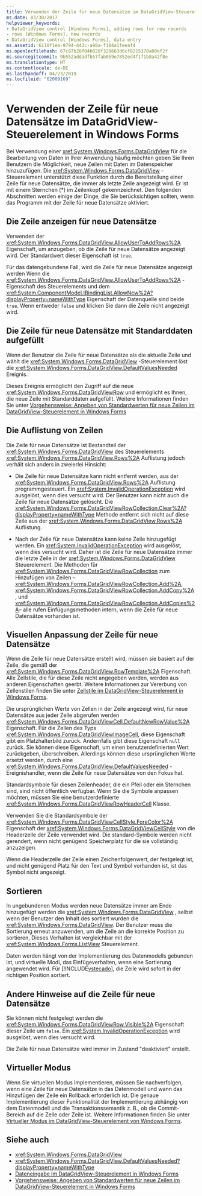 ```yaml
---
title: Verwenden der Zeile für neue Datensätze im DataGridView-Steuerelement in Windows Forms
ms.date: 03/30/2017
helpviewer_keywords:
- DataGridView control [Windows Forms], adding rows for new records
- rows [Windows Forms], new records
- DataGridView control [Windows Forms], data entry
ms.assetid: 6110f1ea-9794-442c-a98a-f104a1feeaf4
ms.openlocfilehash: 67c87b28f04b028f329663d6cf8215370a00ef2f
ms.sourcegitcommit: 9b552addadfb57fab0b9e7852ed4f1f1b8a42f8e
ms.translationtype: HT
ms.contentlocale: de-DE
ms.lasthandoff: 04/23/2019
ms.locfileid: "62009169"
---
```

# <a name="using-the-row-for-new-records-in-the-windows-forms-datagridview-control"></a>Verwenden der Zeile für neue Datensätze im DataGridView-Steuerelement in Windows Forms
Bei Verwendung einer <xref:System.Windows.Forms.DataGridView> für die Bearbeitung von Daten in Ihrer Anwendung häufig möchten geben Sie Ihren Benutzern die Möglichkeit, neue Zeilen mit Daten im Datenspeicher hinzuzufügen. Die <xref:System.Windows.Forms.DataGridView> -Steuerelement unterstützt diese Funktion durch die Bereitstellung einer Zeile für neue Datensätze, die immer als letzte Zeile angezeigt wird. Er ist mit einem Sternchen (*) im Zeilenkopf gekennzeichnet. Den folgenden Abschnitten werden einige der Dinge, die Sie berücksichtigen sollten, wenn das Programm mit der Zeile für neue Datensätze aktiviert.  
  
## <a name="displaying-the-row-for-new-records"></a>Die Zeile anzeigen für neue Datensätze  
 Verwenden der <xref:System.Windows.Forms.DataGridView.AllowUserToAddRows%2A> Eigenschaft, um anzugeben, ob die Zeile für neue Datensätze angezeigt wird. Der Standardwert dieser Eigenschaft ist `true`.  
  
 Für das datengebundene Fall, wird die Zeile für neue Datensätze angezeigt werden Wenn die <xref:System.Windows.Forms.DataGridView.AllowUserToAddRows%2A> -Eigenschaft des Steuerelements und dem <xref:System.ComponentModel.IBindingList.AllowNew%2A?displayProperty=nameWithType> Eigenschaft der Datenquelle sind beide `true`. Wenn entweder `false` und klicken Sie dann die Zeile nicht angezeigt wird.  
  
## <a name="populating-the-row-for-new-records-with-default-data"></a>Die Zeile für neue Datensätze mit Standarddaten aufgefüllt  
 Wenn der Benutzer die Zeile für neue Datensätze als die aktuelle Zeile und wählt die <xref:System.Windows.Forms.DataGridView> -Steuerelement löst die <xref:System.Windows.Forms.DataGridView.DefaultValuesNeeded> Ereignis.  
  
 Dieses Ereignis ermöglicht den Zugriff auf die neue <xref:System.Windows.Forms.DataGridViewRow> und ermöglicht es Ihnen, die neue Zeile mit Standarddaten aufgefüllt. Weitere Informationen finden Sie unter [Vorgehensweise: Angeben von Standardwerten für neue Zeilen im DataGridView-Steuerelement in Windows Forms](specify-default-values-for-new-rows-in-the-datagrid.md)  
  
## <a name="the-rows-collection"></a>Die Auflistung von Zeilen  
 Die Zeile für neue Datensätze ist Bestandteil der <xref:System.Windows.Forms.DataGridView> des Steuerelements <xref:System.Windows.Forms.DataGridView.Rows%2A> Auflistung jedoch verhält sich anders in zweierlei Hinsicht:  
  
- Die Zeile für neue Datensätze kann nicht entfernt werden, aus der <xref:System.Windows.Forms.DataGridView.Rows%2A> Auflistung programmgesteuert. Ein <xref:System.InvalidOperationException> wird ausgelöst, wenn dies versucht wird. Der Benutzer kann nicht auch die Zeile für neue Datensätze gelöscht. Die <xref:System.Windows.Forms.DataGridViewRowCollection.Clear%2A?displayProperty=nameWithType> Methode entfernt sich nicht auf diese Zeile aus der <xref:System.Windows.Forms.DataGridView.Rows%2A> Auflistung.  
  
- Nach der Zeile für neue Datensätze kann keine Zeile hinzugefügt werden. Ein <xref:System.InvalidOperationException> wird ausgelöst, wenn dies versucht wird. Daher ist die Zeile für neue Datensätze immer die letzte Zeile in der <xref:System.Windows.Forms.DataGridView> Steuerelement. Die Methoden für <xref:System.Windows.Forms.DataGridViewRowCollection> zum Hinzufügen von Zeilen –<xref:System.Windows.Forms.DataGridViewRowCollection.Add%2A>, <xref:System.Windows.Forms.DataGridViewRowCollection.AddCopy%2A>, und <xref:System.Windows.Forms.DataGridViewRowCollection.AddCopies%2A>– alle rufen Einfügungsmethoden intern, wenn die Zeile für neue Datensätze vorhanden ist.  
  
## <a name="visual-customization-of-the-row-for-new-records"></a>Visuellen Anpassung der Zeile für neue Datensätze  
 Wenn die Zeile für neue Datensätze erstellt wird, müssen sie basiert auf der Zeile, die gemäß der <xref:System.Windows.Forms.DataGridView.RowTemplate%2A> Eigenschaft. Alle Zellstile, die für diese Zeile nicht angegeben werden, werden aus anderen Eigenschaften geerbt. Weitere Informationen zur Vererbung von Zellenstilen finden Sie unter [Zellstile im DataGridView-Steuerelement in Windows Forms](cell-styles-in-the-windows-forms-datagridview-control.md).  
  
 Die ursprünglichen Werte von Zellen in der Zeile angezeigt wird, für neue Datensätze aus jeder Zelle abgerufen werden <xref:System.Windows.Forms.DataGridViewCell.DefaultNewRowValue%2A> Eigenschaft. Für die Zellen des Typs <xref:System.Windows.Forms.DataGridViewImageCell>, diese Eigenschaft gibt ein Platzhalterbild zurück. Andernfalls gibt diese Eigenschaft `null` zurück. Sie können diese Eigenschaft, um einen benutzerdefinierten Wert zurückgeben, überschreiben. Allerdings können diese ursprünglichen Werte ersetzt werden, durch eine <xref:System.Windows.Forms.DataGridView.DefaultValuesNeeded> -Ereignishandler, wenn die Zeile für neue Datensätze von den Fokus hat.  
  
 Standardsymbole für diesen Zeilenheader, die ein Pfeil oder ein Sternchen sind, sind nicht öffentlich verfügbar. Wenn Sie die Symbole anpassen möchten, müssen Sie eine benutzerdefinierte <xref:System.Windows.Forms.DataGridViewRowHeaderCell> Klasse.  
  
 Verwenden Sie die Standardsymbole der <xref:System.Windows.Forms.DataGridViewCellStyle.ForeColor%2A> Eigenschaft der <xref:System.Windows.Forms.DataGridViewCellStyle> von die Headerzelle der Zeile verwendet wird. Die standard-Symbole werden nicht gerendert, wenn nicht genügend Speicherplatz für die sie vollständig anzuzeigen.  
  
 Wenn die Headerzelle der Zeile einen Zeichenfolgenwert, der festgelegt ist, und nicht genügend Platz für den Text und Symbol vorhanden ist, ist das Symbol nicht angezeigt.  
  
## <a name="sorting"></a>Sortieren  
 In ungebundenen Modus werden neue Datensätze immer am Ende hinzugefügt werden die <xref:System.Windows.Forms.DataGridView> , selbst wenn der Benutzer den Inhalt des sortiert wurden die <xref:System.Windows.Forms.DataGridView>. Der Benutzer muss die Sortierung erneut anzuwenden, um die Zeile an die korrekte Position zu sortieren, Dieses Verhalten ist vergleichbar mit der <xref:System.Windows.Forms.ListView> Steuerelement.  
  
 Daten werden hängt von der Implementierung des Datenmodells gebunden ist, und virtuelle Modi, das Einfügeverhalten, wenn eine Sortierung angewendet wird. Für [!INCLUDE[vstecado](../../../../includes/vstecado-md.md)], die Zeile wird sofort in der richtigen Position sortiert.  
  
## <a name="other-notes-on-the-row-for-new-records"></a>Andere Hinweise auf die Zeile für neue Datensätze  
 Sie können nicht festgelegt werden die <xref:System.Windows.Forms.DataGridViewRow.Visible%2A> Eigenschaft dieser Zeile um `false`. Ein <xref:System.InvalidOperationException> wird ausgelöst, wenn dies versucht wird.  
  
 Die Zeile für neue Datensätze wird immer im Zustand "deaktiviert" erstellt.  
  
## <a name="virtual-mode"></a>Virtueller Modus  
 Wenn Sie virtuellen Modus implementieren, müssen Sie nachverfolgen, wenn eine Zeile für neue Datensätze in das Datenmodell und wann das Hinzufügen der Zeile ein Rollback erforderlich ist. Die genaue Implementierung dieser Funktionalität der Implementierung abhängig von dem Datenmodell und die Transaktionssemantik z. B., ob die Commit-Bereich auf die Zelle oder Zeile ist. Weitere Informationen finden Sie unter [Virtueller Modus im DataGridView-Steuerelement von Windows Forms](virtual-mode-in-the-windows-forms-datagridview-control.md).  
  
## <a name="see-also"></a>Siehe auch

- <xref:System.Windows.Forms.DataGridView>
- <xref:System.Windows.Forms.DataGridView.DefaultValuesNeeded?displayProperty=nameWithType>
- [Dateneingabe im DataGridView-Steuerelement in Windows Forms](data-entry-in-the-windows-forms-datagridview-control.md)
- [Vorgehensweise: Angeben von Standardwerten für neue Zeilen im DataGridView-Steuerelement in Windows Forms](specify-default-values-for-new-rows-in-the-datagrid.md)
